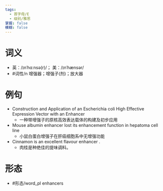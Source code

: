 ```yaml
---
tags:
  - 首字母/E
  - 级别/雅思
掌握: false
模糊: false
---
```

# 词义
- 英：/ɪnˈhɑːnsə(r)/； 美：/ɪnˈhænsər/
- #词性/n  增强器；增强子(剂)；放大器
# 例句
- Construction and Application of an Escherichia coli High Effective Expression Vector with an Enhancer
	- 一种带增强子的原核高效表达载体的构建及初步应用
- Mouse albumin enhancer lost its enhancement function in hepatoma cell line
	- 小鼠白蛋白增强子在肝癌细胞系中无增强功能
- Cinnamon is an excellent flavour enhancer .
	- 肉桂是种绝佳的提味调料。
# 形态
- #形态/word_pl enhancers

